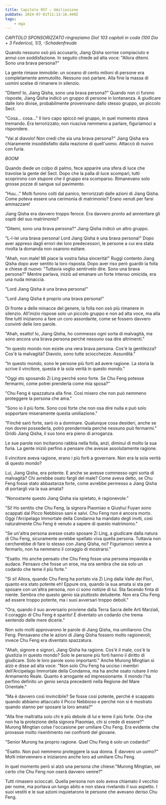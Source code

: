 ```yaml
---
title: Capitolo 957 – Umiliazione
pubDate: 2024-07-01T11:13:16.449Z
tags:
    - mga
---
```



<em>CAPITOLO SPONSORIZZATO ringraziamo Dio!
103 capitoli in coda (100 Dio + 3 Federico), 1/3,
-Schadenfreude</em>


Quando nessuno osò più accusarlo, Jiang Qisha sorrise compiaciuto e annuì con soddisfazione. In seguito chiede ad alta voce: "Allora ditemi. Sono una brava persona?"


La gente rimase immobile: un oceano di cento milioni di persone era completamente ammutolito. Nessuno osò parlare. Alla fine la massa di uomini scelse di rimanere in silenzio.


"Ditemi! Io, Jiang Qisha, sono una brava persona?" Quando non ci furono risposte, Jiang Qisha indicò un gruppo di persone in lontananza. A giudicare dalle loro divise, probabilmente provenivano dallo stesso gruppo, un piccolo Sect.


"Cosa... cosa..." Il loro capo spiccò nel gruppo, in quel momento stava tremando. Era terrorizzato; non riusciva nemmeno a parlare, figuriamoci a rispondere.


"Vai al diavolo! Non credi che sia una brava persona?" Jiang Qisha era chiaramente insoddisfatto dalla reazione di quell'uomo. Attaccò di nuovo con furia.


*BOOM*


Quando diede un colpo di palmo, fece apparire una sfera di luce che travolse la gente del Sect. Dopo che la palla di luce scomparì, tutti scoprirono con stupore che il gruppo era scomparso. Rimanevano solo grosse pozze di sangue sul pavimento.


"Huu..." Molti furono colti dal panico, terrorizzati dalle azioni di Jiang Qisha. Come poteva essere una cerimonia di matrimonio? Erano venuti per farsi ammazzare!


Jiang Qisha era davvero troppo feroce. Era davvero pronto ad annientare gli ospiti del suo matrimonio?


"Ditemi, sono una brava persona?" Jiang Qisha indicò un altro gruppo.


"L-l-lei una brava persona! Lord Jiang Qisha è una brava persona!" Dopo aver appreso dagli errori dei loro predecessori, le persone a cui era stata rivolta la domanda non osarono esitare.


"Ahah, non male! Mi piace la vostra falsa sincerità!" Ruggì contento Jiang Qisha dopo aver sentito la loro risposta. Dopo aver riso però guardò la folla e chiese di nuovo: "Tuttavia voglio sentirvelo dire. Sono una brava persona?" Mentre parlava, iniziò ad emanare un forte intenso omicida, era una nuda minaccia.


"Lord Jiang Qisha è una brava persona!"


"Lord Jiang Qisha è proprio una brava persona!"


Di fronte a delle minacce del genere, la folla non osò più rimanere in silenzio. All'inizio rispose solo un piccolo gruppo e non ad alta voce, ma alla fine tutti iniziarono a fare un coro assordante, come se fossero davvero convinti delle loro parole.


"Ahah, esatto! Io, Jiang Qisha, ho commesso ogni sorta di malvagità, ma sono ancora una brava persona perché nessuno osa dire altrimenti."


"In questo mondo non esiste una vera brava persona. Cos'è la gentilezza? Cos'è la malvagità? Diavolo, sono tutte sciocchezze. Assurdità."


"In questo mondo, sono le persone più forti ad avere ragione. La storia la scrive il vincitore, questa è la sola verità in questo mondo."


"Oggi sto sposando Zi Ling perché sono forte. Se Chu Feng potesse fermarmi, come potrei prenderla come mia sposa?"


"Chu Feng è spazzatura alla fine. Così misero che non può nemmeno proteggere la persona che ama."


"Sono io il più forte. Sono così forte che non osa dire nulla e può solo sopportare miseramente questa umiliazione."


"Finché sarò forte, sarò io a dominare. Qualunque cosa desideri, anche se non dovrei possederla, potrò prendermela perché nessuno può fermarmi." Gridò Jiang Qisha, il suo tono era pieno di arroganza.


Le sue parole non incitarono rabbia nella folla, anzi, diminuì di molto la sua furia. La gente iniziò perfino a pensare che avesse assolutamente ragione.


Il vincitore aveva ragione, erano i più forti a governare. Non era la sola verità di questo mondo?


Lui, Jiang Qisha, era potente. E anche se avesse commesso ogni sorta di malvagità? Chi avrebbe osato fargli del male? Come aveva detto, se Chu Feng fosse stato abbastanza forte, come avrebbe permesso a Jiang Qisha di portargli via la sua amata?


"Nonostante questo Jiang Qisha sia spietato, è ragionevole."


"Sì! Ho sentito che Chu Feng, la signora Piaomiao e Qiushui Fuyan sono scappati dal Picco Nebbioso sani e salvi. Chu Feng non è ancora morto. Oggi l'Arcipelago Immortale della Condanna ha mandato degli inviti, così naturalmente Chu Feng è venuto a sapere di questo matrimonio."


"Se un'altra persona avesse osato sposare Zi Ling, a giudicare dalla natura di Chu Feng, sicuramente avrebbe spellato viva quella persona. Tuttavia non cercherebbe di fare lo stesso con JIang Qisha, no? Figuriamoci venire a fermarlo, non ha nemmeno il coraggio di mostrarsi."


"Esatto. Ho anche pensato che Chu Feng fosse una persona impavida e audace. Pensavo che fosse un eroe, ma ora sembra che sia solo un codardo che teme il più forte."


"Sì sì! Allora, quando Chu Feng ha portato via Zi Ling dalla Valle dei Fiori, quanto era stato potente eh! Eppure ora, quando la sua amata si sta per sposare con un'altra persona, non ci sono notizie di lui. Sta facendo finta di niente. Sembra che questo genio sia piuttosto deludente. Non era Chu Feng ad essere troppo potente, ma i suoi avversari troppo deboli."


"Ora, quando il suo avversario proviene dalla Terra Sacra delle Arti Marziali, il coraggio di Chu Feng è sparito! È diventato un codardo che trema sentendo delle mere dicerie."


Non solo molti approvarono le parole di Jiang Qisha, ma umiliarono Chu Feng. Pensavano che le azioni di Jiang Qisha fossero molto ragionevoli; invece Chu Feng era diventato spazzatura.


"Ahah, signore e signori, Jiang Qisha ha ragione. Cos'è il male, cos'è la giustizia in questo mondo? Solo le persone più forti hanno il diritto di giudicare. Solo le loro parole sono importanti."
Anche Murong Mingtian si alzò e disse ad alta voce: "Non solo Chu Feng ha ucciso i membri dell'Arcipelago Immortale della Condanna, ma ha anche osato rubare il mio Armamento Reale. Quanto è arrogante ed impressionante. Il mondo l'ha perfino definito un genio senza precedenti nella Regione del Mare Orientale."


"Ma è davvero così invincibile? Se fosse così potente, perché è scappato quando abbiamo attaccato il Picco Nebbioso e perché non si è mostrato quando stanno per sposare la loro amata?"


"Alla fine maltratta solo chi è più debole di lui e teme il più forte. Ora che non ha la protezione della signora Piaomiao, chi si crede di essere?" Murong Mingtian colse l'occasione per umiliare Chu Feng. Era evidente che provasse molto risentimento nei confronti del giovane.


"Senior Murong ha proprio ragione. Quel Chu Feng è solo un codardo!"


"Esatto. Non può nemmeno proteggere la sua donna. È davvero un uomo?" Molti intervennero e iniziarono anche loro ad umiliare Chu Feng.


In quel momento però si alzò una persona che chiese:"Murong Mingtian, sei certo che Chu Feng non oserà davvero venire?"


Tutti rimasero scioccati. Quella persona non solo aveva chiamato il vecchio per nome, ma portava un lungo abito e non stava rivelando il suo aspetto. I suoi vestiti e le sue azioni inquietarono le persone che avevano deriso Chu Feng.
                                


                                



